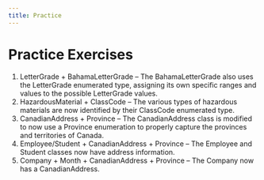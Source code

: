 ```yaml
---
title: Practice
---
```

# Practice Exercises

1. LetterGrade + BahamaLetterGrade – The BahamaLetterGrade also uses the LetterGrade enumerated type, assigning its own specific ranges and values to the possible LetterGrade values.
2. HazardousMaterial + ClassCode – The various types of hazardous materials are now identified by their ClassCode enumerated type.
3. CanadianAddress + Province – The CanadianAddress class is modified to now use a Province enumeration to properly capture the provinces and territories of Canada.
4. Employee/Student + CanadianAddress + Province – The Employee and Student classes now have address information.
5. Company + Month + CanadianAddress + Province – The Company now has a CanadianAddress.
